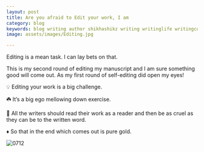 ```yaml
---
layout: post
title: Are you afraid to Edit your work, I am
category: blog
keywords: blog writing author shikhashikz writing writinglife writingcommunity dailyblogpost dailyblogpostchallenge editing
image: assets/images/Editing.jpg

---
```

Editing is a mean task. I can lay bets on that.

This is my second round of editing my manuscript and I am sure something good will come out. As my first round of self-editing did open my eyes!

💡 Editing your work is a big challenge.

☘️ It’s a big ego mellowing down exercise.

📑 All the writers should read their work as a reader and then be as cruel as they can be to the written word.

♦️ So that in the end which comes out is pure gold.

![0712](https://user-images.githubusercontent.com/21696121/125284785-893b3f80-e337-11eb-94b2-8e7afba6cb14.png)

